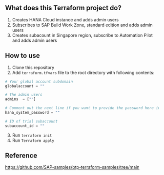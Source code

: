 ## What does this Terraform project do?
1. Creates HANA Cloud instance and adds admin users
2. Subscribes to SAP Build Work Zone, standard edition and adds admin users
3. Creates subacount in Singapore region, subscribe to Automation Pilot and adds admin users

## How to use
1. Clone this repository
2. Add `terraform.tfvars` file to the root directory with following contents:
```terraform
# Your global account subdomain
globalaccount = ""

# The admin users
admins  = [""]

# Comment out the next line if you want to provide the password here instead of typing it in the console (not recommended for security reasons)
hana_system_password = ""

# ID of trial subaccount
subaccount_id = ""
```
3. Run `terraform init`
4. Run `Terraform apply`

## Reference
https://github.com/SAP-samples/btp-terraform-samples/tree/main
